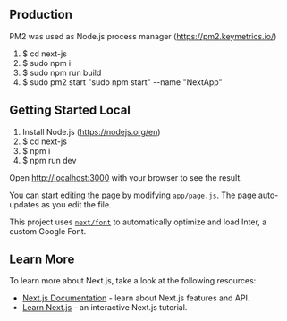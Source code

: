 ## Production

PM2 was used as Node.js process manager
(https://pm2.keymetrics.io/)

1) $ cd next-js 
2) $ sudo npm i
3) $ sudo npm run build
4) $ sudo pm2 start "sudo npm start" --name "NextApp"


## Getting Started Local

1) Install Node.js (https://nodejs.org/en)
2) $ cd next-js 
3) $ npm i
4) $ npm run dev


Open [http://localhost:3000](http://localhost:3000) with your browser to see the result.

You can start editing the page by modifying `app/page.js`. The page auto-updates as you edit the file.

This project uses [`next/font`](https://nextjs.org/docs/basic-features/font-optimization) to automatically optimize and load Inter, a custom Google Font.

## Learn More

To learn more about Next.js, take a look at the following resources:

- [Next.js Documentation](https://nextjs.org/docs) - learn about Next.js features and API.
- [Learn Next.js](https://nextjs.org/learn) - an interactive Next.js tutorial.
